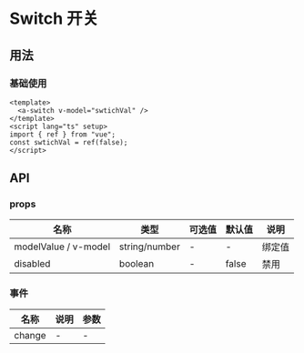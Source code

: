 # Switch 开关

## 用法

### 基础使用

<a-switch v-model="swtichVal" />

<script lang="ts" setup>
import { ref } from "vue";
const swtichVal = ref(false);
</script>

```vue
<template>
  <a-switch v-model="swtichVal" />
</template>
<script lang="ts" setup>
import { ref } from "vue";
const swtichVal = ref(false);
</script>
```

## API

### props

| 名称                 | 类型          | 可选值 | 默认值 | 说明   |
| -------------------- | ------------- | ------ | ------ | ------ |
| modelValue / v-model | string/number | -      | -      | 绑定值 |
| disabled             | boolean       | -      | false  | 禁用   |

### 事件

| 名称   | 说明 | 参数 |
| ------ | ---- | ---- |
| change | -    | -    |
